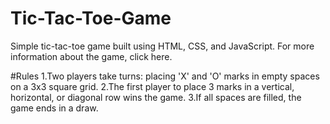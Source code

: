 # Tic-Tac-Toe-Game
Simple tic-tac-toe game built using HTML, CSS, and JavaScript. For more information about the game, click here.

#Rules
1.Two players take turns: placing 'X' and 'O' marks in empty spaces on a 3x3 square grid.
2.The first player to place 3 marks in a vertical, horizontal, or diagonal row wins the game.
3.If all spaces are filled, the game ends in a draw.
